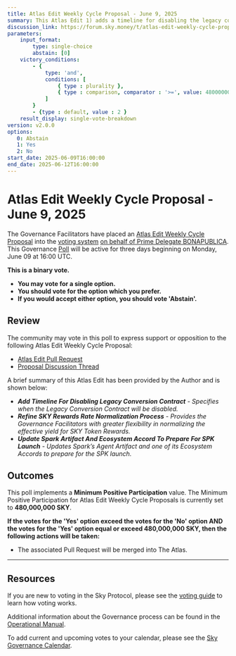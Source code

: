 ```yaml
---
title: Atlas Edit Weekly Cycle Proposal - June 9, 2025
summary: This Atlas Edit 1) adds a timeline for disabling the legacy conversion contract, 2) refines SKY Rewards rate normalization process, 3) updates the Spark Artifact and the Ecosystem Accord to prepare for the SPK Launch.  
discussion_link: https://forum.sky.money/t/atlas-edit-weekly-cycle-proposal-week-of-2025-06-09/26608
parameters:
    input_format:
        type: single-choice
        abstain: [0]
    victory_conditions:
        - {
            type: 'and',
            conditions: [
                { type : plurality },
                { type : comparison, comparator : '>=', value: 480000000 }
            ]
        }
        - {type : default, value : 2 }
    result_display: single-vote-breakdown
version: v2.0.0
options:
   0: Abstain
   1: Yes
   2: No
start_date: 2025-06-09T16:00:00
end_date: 2025-06-12T16:00:00
---
```


# Atlas Edit Weekly Cycle Proposal - June 9, 2025

The Governance Facilitators have placed an [Atlas Edit Weekly Cycle Proposal](https://sky-atlas.powerhouse.io/#A.1.9.2_Atlas_Edit_Weekly_Cycle-4a8ad9ad-5c5d-4994-9b46-f04c0e61ce59|0db30308) into the [voting system](https://vote.sky.money/polling) [on behalf of Prime Delegate BONAPUBLICA](http://forum.sky.money/t/atlas-edit-weekly-cycle-proposal-week-of-2025-06-09/26608/3). This Governance [Poll](https://sky-atlas.powerhouse.io/#A.1.9.2_Atlas_Edit_Weekly_Cycle-4a8ad9ad-5c5d-4994-9b46-f04c0e61ce59%7C0db30308) will be active for three days beginning on Monday, June 09 at 16:00 UTC.

**This is a binary vote.**

- **You may vote for a single option.**
- **You should vote for the option which you prefer.**
- **If you would accept either option, you should vote 'Abstain'.**

## Review

The community may vote in this poll to express support or opposition to the following Atlas Edit Weekly Cycle Proposal:

- [Atlas Edit Pull Request](https://github.com/makerdao/next-gen-atlas/pull/10)
- [Proposal Discussion Thread](https://forum.sky.money/t/atlas-edit-weekly-cycle-proposal-week-of-2025-06-09/26608)

A brief summary of this Atlas Edit has been provided by the Author and is shown below:

- _**Add Timeline For Disabling Legacy Conversion Contract** - Specifies when the Legacy Conversion Contract will be disabled._
- _**Refine SKY Rewards Rate Normalization Process** - Provides the Governance Facilitators with greater flexibility in normalizing the effective yield for SKY Token Rewards._
- _**Update Spark Artifact And Ecosystem Accord To Prepare For SPK Launch** - Updates Spark’s Agent Artifact and one of its Ecosystem Accords to prepare for the SPK launch._

## Outcomes

This poll implements a **Minimum Positive Participation** value. The Minimum Positive Participation for Atlas Edit Weekly Cycle Proposals is currently set to **480,000,000 SKY**.

**If the votes for the 'Yes' option exceed the votes for the 'No' option AND the votes for the 'Yes' option equal or exceed 480,000,000 SKY, then the following actions will be taken:**

- The associated Pull Request will be merged into The Atlas.

---

## Resources

If you are new to voting in the Sky Protocol, please see the [voting guide](https://manual.makerdao.com/governance/voting-in-makerdao/on-chain-governance) to learn how voting works.

Additional information about the Governance process can be found in the [Operational Manual](https://manual.makerdao.com).

To add current and upcoming votes to your calendar, please see the [Sky Governance Calendar](https://manual.makerdao.com/makerdao/calendars/governance-calendar).
